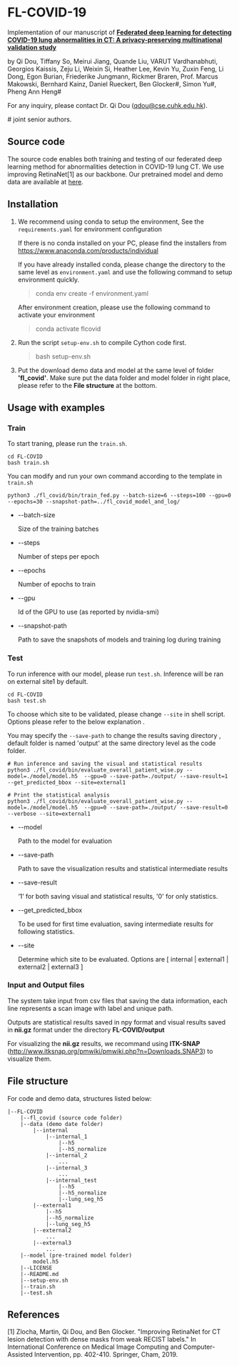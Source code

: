 # FL-COVID-19
Implementation of our manuscript of **[Federated deep learning for detecting COVID-19 lung abnormalities in CT: A privacy-preserving multinational validation study]()** 

by Qi Dou, Tiffany So, Meirui Jiang, Quande Liu, VARUT Vardhanabhuti, Georgios Kaissis, Zeju Li, Weixin Si, Heather Lee, Kevin Yu, Zuxin Feng, Li Dong, Egon Burian, Friederike Jungmann, Rickmer Braren, Prof. Marcus Makowski, Bernhard Kainz, Daniel Rueckert, Ben Glocker#, Simon Yu#, Pheng Ann Heng#

For any inquiry, please contact Dr. Qi Dou (qdou@cse.cuhk.edu.hk). 

\# joint senior authors.

## Source code
The source code enables both training and testing of our federated deep learning method for abnormalities detection in COVID-19 lung CT. We use improving RetinaNet[1] as our backbone.
Our pretrained model and demo data are available at [here](https://drive.google.com/drive/folders/1GVJqLzbjRCeSu4tHEzO7D2HvyzZvHJRR?usp=sharing).


## Installation
1) We recommend using conda to setup the environment, See the `requirements.yaml` for environment configuration 

    If there is no conda installed on your PC, please find the installers from https://www.anaconda.com/products/individual

    If you have already installed conda, please change the directory to the same level as `environment.yaml` and use the following command to setup environment quickly.

    > conda env create -f environment.yaml

    After environment creation, please use the following command to activate your environment
    
    > conda activate flcovid

2) Run the script `setup-env.sh` to compile Cython code first.  
 
    > bash setup-env.sh
    
3) Put the download demo data and model at the same level of folder **'fl_covid'**. Make sure put the data folder and model folder in right place, please refer to the **File structure** at the bottom.

## Usage with examples
### Train
To start traning, please run the `train.sh`.
```
cd FL-COVID
bash train.sh
```
You can modify and run your own command according to the template in `train.sh`
```
python3 ./fl_covid/bin/train_fed.py --batch-size=6 --steps=100 --gpu=0 --epochs=30 --snapshot-path=../fl_covid_model_and_log/
```
- --batch-size
        
    Size of the training batches
- --steps 

    Number of steps per epoch
- --epochs
    
    Number of epochs to train
- --gpu
    
    Id of the GPU to use (as reported by nvidia-smi)
- --snapshot-path  

    Path to save the snapshots of models and training log during training

### Test
To run inference with our model, please run `test.sh`. Inference will be ran on external site1 by default.
```
cd FL-COVID
bash test.sh
```

To choose which site to be validated, please change `--site` in shell script. Options please refer to the below explanation .

You may specify the `--save-path` to change the results saving directory , default folder is named 'output' at the same directory level as the code folder.

```
# Run inference and saving the visual and statistical results
python3 ./fl_covid/bin/evaluate_overall_patient_wise.py --model=./model/model.h5  --gpu=0 --save-path=./output/ --save-result=1  --get_predicted_bbox --site=external1

# Print the statistical analysis
python3 ./fl_covid/bin/evaluate_overall_patient_wise.py --model=./model/model.h5  --gpu=0 --save-path=./output/ --save-result=0 --verbose --site=external1
```
- --model  

    Path to the model for evaluation
- --save-path  

    Path to save the visualization results and statistical intermediate results
- --save-result 

    ‘1’ for both saving visual and statistical results, '0' for only statistics.
- --get_predicted_bbox 

    To be used for first time evaluation, saving intermediate results for following statistics.
- --site 
    
    Determine which site to be evaluated. Options are [ internal | external1 | external2 | external3 ]


### Input and Output files
The system take input from csv files that saving the data information, each line represents a scan image with label and unique path.

Outputs are statistical results saved in npy format and visual results saved in **nii.gz** format under the directory **FL-COVID/output**

For visualizing the **nii.gz** results, we recommand using **ITK-SNAP** (http://www.itksnap.org/pmwiki/pmwiki.php?n=Downloads.SNAP3) to visualize them.

## File structure
For code and demo data, structures listed below:

    |--FL-COVID  
        |--fl_covid (source code folder)  
        |--data (demo date folder)  
            |--internal  
                |--internal_1  
                    |--h5  
                    |--h5_normalize  
                |--internal_2  
                    ...  
                |--internal_3  
                    ...  
                |--internal_test  
                    |--h5  
                    |--h5_normalize  
                    |--lung_seg_h5  
            |--external1  
                |--h5  
                |--h5_normalize  
                |--lung_seg_h5  
            |--external2  
                ...  
            |--external3  
                ...  
        |--model (pre-trained model folder)
            model.h5
        |--LICENSE  
        |--README.md  
        |--setup-env.sh  
        |--train.sh  
        |--test.sh  
## References
[1] Zlocha, Martin, Qi Dou, and Ben Glocker. "Improving RetinaNet for CT lesion detection with dense masks from weak RECIST labels." In International Conference on Medical Image Computing and Computer-Assisted Intervention, pp. 402-410. Springer, Cham, 2019.
